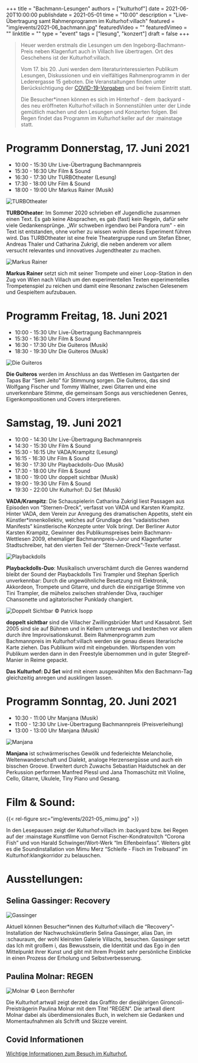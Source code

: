 +++
title = "Bachmann-Lesungen"
authors = ["kulturhof"]
date = 2021-06-20T10:00:00
publishdate = 2021-05-01
time = "10:00"
description = "Live-Übertragung samt Rahmenprogramm im Kulturhof:villach"
featured = "img/events/2021-06_bachmann.jpg"
featuredVideo = ""
featuredVimeo = ""
linktitle = ""
type = "event"
tags = ["lesung", "konzert"]
draft = false
+++

>Heuer werden erstmals die Lesungen um den Ingeborg-Bachmann-Preis neben Klagenfurt auch in Villach live übertragen. Ort des Geschehens ist der Kulturhof:villach.
>
> Vom 17. bis 20. Juni werden dem literaturinteressierten Publikum Lesungen, Diskussionen und ein vielfältiges Rahmenprogramm in der Lederergasse 15 geboten. Die Veranstaltungen finden unter Berücksichtigung der [COVID-19-Vorgaben](covid-info) und bei freiem Eintritt statt.
>
> Die Besucher\*innen können es sich im Hinterhof - dem :backyard - des neu eröffneten Kulturhof:villach in Sonnenstühlen unter der Linde gemütlich machen und den Lesungen und Konzerten folgen. Bei Regen findet das Programm im Kulturhof:keller auf der :mainstage statt.




# Programm Donnerstag, 17. Juni 2021

- 10:00 - 15:30 Uhr     Live-Übertragung Bachmannpreis
- 15:30 - 16:30 Uhr     Film & Sound
- 16:30 - 17:30 Uhr     TURBOtheater (Lesung)
- 17:30 - 18:00 Uhr    Film & Sound
- 18:00 - 19:00 Uhr    Markus Rainer (Musik)

![TURBOtheater](/img/events/2021-06_turbo.jpg)

**TURBOtheater**: Im Sommer 2020 schrieben elf Jugendliche zusammen einen Text. Es gab keine Absprachen, es gab (fast) kein Regeln, dafür sehr viele Gedankensprünge. „Wir schweben irgendwo bei Pandora rum" - ein Text ist entstanden, ohne vorher zu wissen wohin dieses Experiment führen wird.
Das TURBOtheater ist eine freie Theatergruppe rund um Stefan Ebner, Andreas Thaler und Catharina Zukrigl, die neben anderem vor allem versucht relevantes und innovatives Jugendtheater zu machen.

![Markus Rainer](/img/events/2021-06_markusrainer.jpg)

**Markus Rainer** setzt sich mit seiner Trompete und einer Loop-Station in den Zug von Wien nach Villach um den experimentellen Texten experimentelles Trompetenspiel zu reichen und damit eine Resonanz zwischen Gelesenem und Gespieltem aufzubauen.

# Programm Freitag, 18. Juni 2021

- 10:00 - 15:30 Uhr     Live-Übertragung Bachmannpreis
- 15:30 - 16:30 Uhr    Film & Sound
- 16:30 - 17:30 Uhr     Die Guiteros (Musik)
- 18:30 - 19:30 Uhr    Die Guiteros (Musik)

![Die Guiteros](/img/events/2021-06_guiteros.jpg)

**Die Guiteros** werden im Anschluss an das Wettlesen im Gastgarten der Tapas Bar “Sem Jeito” für Stimmung sorgen. Die Guiteros, das sind Wolfgang Fischer und Tommy Wallner, zwei Gitarren und eine unverkennbare Stimme, die gemeinsam Songs aus verschiedenen Genres, Eigenkompositionen und Covers interpretieren.

# Samstag, 19. Juni 2021

- 10:00 - 14:30 Uhr     Live-Übertragung Bachmannpreis
- 14:30 - 15:30 Uhr     Film & Sound
- 15:30 - 16:15 Uhr     VADA/Krampitz (Lesung)
- 16:15 - 16:30 Uhr    Film & Sound
- 16:30 - 17:30 Uhr    Playbackdolls-Duo (Musik)
- 17:30 - 18:00 Uhr    Film & Sound
- 18:00 - 19:00 Uhr    doppelt sichtbar (Musik)
- 19:00 - 19:30 Uhr    Film & Sound
- 19:30 - 22:00 Uhr    Kulturhof: DJ Set (Musik)

**VADA/Krampitz**: Die Schauspielerin Catharina Zukrigl liest Passagen aus Episoden von “Sternen-Dreck”, verfasst von VADA und Karsten Krampitz.
Hinter VADA, dem Verein zur Anregung des dramatischen Appetits, steht ein Künstler*innenkollektiv, welches auf Grundlage des “vadaistischen Manifests” künstlerische Konzepte unter Volk bringt.
Der Berliner Autor Karsten Krampitz, Gewinner des Publikumspreises beim Bachmann-Wettlesen 2009, ehemaliger Bachmannpreis-Juror und Klagenfurter Stadtschreiber, hat den vierten Teil der “Sternen-Dreck”-Texte verfasst.

![Playbackdolls](/img/events/2021-06_playbackdolls.jpg)

**Playbackdolls-Duo**: Musikalisch unverschämt durch die Genres wandernd bleibt der Sound der Playbackdolls Tini Trampler und Stephan Sperlich unverkennbar: Durch die ungewöhnliche Besetzung mit Elektronik, Akkordeon, Trompete und Gitarre, und durch die einzigartige Stimme von Tini Trampler, die mühelos zwischen strahlender Diva, rauchiger Chansonette und agitatorischer Punklady changiert.

![Doppelt Sichtbar](/img/events/2021-06_doppeltsichtbar.jpg)
© Patrick Isopp

**doppelt sichtbar** sind die Villacher Zwillingsbrüder Mart und Kassabrot. Seit 2005 sind sie auf Bühnen und in Kellern unterwegs und bestechen vor allem durch ihre Improvisationskunst.
Beim Rahmenprogramm zum Bachmannpreis im Kulturhof:villach werden sie genau dieses literarische Karte ziehen. Das Publikum wird mit eingebunden. Wortspenden vom Publikum werden dann in den Freestyle übernommen und in guter Stegreif-Manier in Reime gepackt.

**Das Kulturhof: DJ Set** wird mit einem ausgewählten Mix den Bachmann-Tag gleichzeitig anregen und ausklingen lassen.

# Programm Sonntag, 20. Juni 2021

- 10:30 - 11:00 Uhr     Manjana (Musik)
- 11:00 - 12:30 Uhr     Live-Übertragung Bachmannpreis (Preisverleihung)
- 13:00 - 13:00 Uhr    Manjana (Musik)

![Manjana](/img/events/2021-06_manjana.jpg)

**Manjana** ist schwärmerisches Gewölk und federleichte Melancholie, Weltenwanderschaft und Dialekt, analoge Herzensergüsse und auch ein bisschen Groove. Erweitert durch Zuwachs Sebastian Haidutschek an der Perkussion performen Manfred Plessl und Jana Thomaschütz mit Violine, Cello, Gitarre, Ukulele, Tiny Piano und Gesang. 



# Film & Sound:

{{< rel-figure src="img/events/2021-05_mimu.jpg" >}}

In den Lesepausen zeigt der Kulturhof:villach im :backyard bzw. bei Regen auf der :mainstage Kunstfilme von Gernot Fischer-Kondratovitch “Corona Fish” und von Harald Schwinger/Wort-Werk “Im Elfenbeinfass”.
Weiters gibt es die Soundinstallation von Mimu Merz “Schleife - Fisch im Treibsand” im Kulturhof:klangkorridor zu belauschen.


# Ausstellungen:

## Selina Gassinger: Recovery

![Gassinger](/img/events/2021-06_gassinger.jpg)

Aktuell können Besucher*innen des Kulturhof:villach die “Recovery”-Installation der Nachwuchskünstlerin Selina Gassinger, alias Dan, im :schauraum, der wohl kleinsten Galerie Villachs, besuchen. Gassinger setzt das Ich mit großem i, das Bewusstsein, die Identität und das Ego in den Mittelpunkt ihrer Kunst und gibt mit ihrem Projekt sehr persönliche Einblicke in einen Prozess der Erholung und Selbstverbesserung.

## Paulina Molnar: REGEN

![Molnar](/img/events/2021-06_molnar.jpg)
© Leon Bernhofer

Die Kulturhof:artwall zeigt derzeit das Graffito der diesjährigen Gironcoli-Preisträgerin Paulina Molnar mit dem Titel “REGEN”. Die :artwall dient Molnar dabei als überdimensionales Buch, in welchem sie Gedanken und Momentaufnahmen als Schrift und Skizze vereint.


## Covid Informationen

[Wichtige Informationen zum Besuch im Kulturhof.](covid-info)